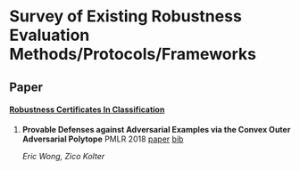# Survey of Existing Robustness Evaluation Methods/Protocols/Frameworks

## Paper


#### [Robustness Certificates In Classification](#content)
1. **Provable Defenses against Adversarial Examples via the Convex Outer Adversarial Polytope** PMLR 2018 [paper](http://proceedings.mlr.press/v80/wong18a/wong18a.pdf) [bib](bib/Image%20Classification/Robustness%20Certificates/wong2018provable.md)

    *Eric Wong, Zico Kolter*
